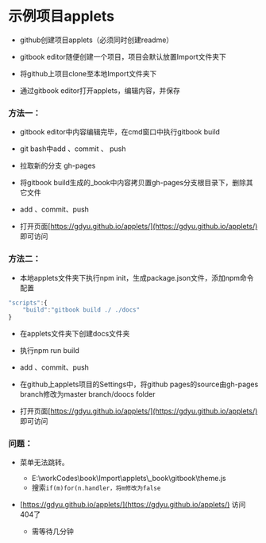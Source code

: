 # 示例项目applets

+ github创建项目applets（必须同时创建readme）

+ gitbook editor随便创建一个项目，项目会默认放置Import文件夹下

+ 将github上项目clone至本地Import文件夹下

+ 通过gitbook editor打开applets，编辑内容，并保存

### 方法一：

+ gitbook editor中内容编辑完毕，在cmd窗口中执行gitbook build

+ git bash中add 、commit 、 push

+ 拉取新的分支 gh-pages

+ 将gitbook build生成的\_book中内容拷贝置gh-pages分支根目录下，删除其它文件

+ add 、commit、push

+ 打开页面[https://gdyu.github.io/applets/](https://gdyu.github.io/applets/) 即可访问

### 方法二：

+ 本地applets文件夹下执行npm init，生成package.json文件，添加npm命令配置
``` js
"scripts":{
    "build":"gitbook build ./ ./docs"
}
```

+ 在applets文件夹下创建docs文件夹

+ 执行npm run build

+ add 、commit、push

+ 在github上applets项目的Settings中，将github pages的source由gh-pages branch修改为master branch/doocs folder

+ 打开页面[https://gdyu.github.io/applets/](https://gdyu.github.io/applets/) 即可访问

### 问题：

+ 菜单无法跳转。
    - E:\workCodes\book\Import\applets\\_book\gitbook\theme.js
    - 搜索`if(m)for(n.handler，将m修改为false`

+ [https://gdyu.github.io/applets/](https://gdyu.github.io/applets/) 访问404了
    - 需等待几分钟

